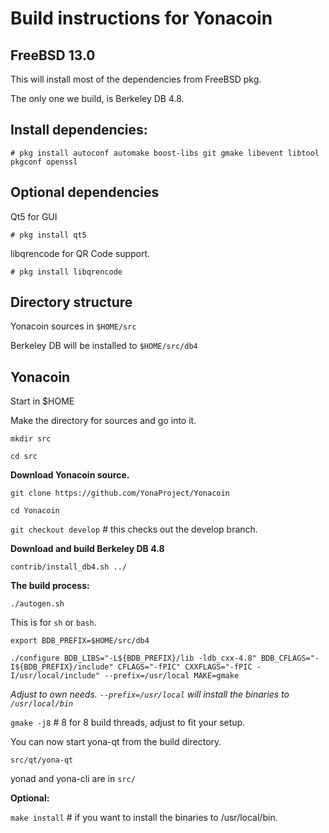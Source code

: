 Build instructions for Yonacoin 
=================================
FreeBSD 13.0
---------------------------------
This will install most of the dependencies from FreeBSD pkg.

The only one we build, is Berkeley DB 4.8.


Install dependencies:
----------------------------
`# pkg install autoconf automake boost-libs git gmake libevent libtool pkgconf openssl
`

Optional dependencies
----------------------
Qt5 for GUI

`# pkg install qt5`

libqrencode for QR Code support.

`# pkg install libqrencode`


Directory structure
------------------
Yonacoin sources in `$HOME/src`

Berkeley DB will be installed to `$HOME/src/db4`


Yonacoin
------------------

Start in $HOME

Make the directory for sources and go into it.

`mkdir src`

`cd src`

__Download Yonacoin source.__

`git clone https://github.com/YonaProject/Yonacoin`

`cd Yonacoin`

`git checkout develop` # this checks out the develop branch.

__Download and build Berkeley DB 4.8__

`contrib/install_db4.sh ../`

__The build process:__

`./autogen.sh`

This is for `sh` or `bash`. 

`export BDB_PREFIX=$HOME/src/db4`

`./configure BDB_LIBS="-L${BDB_PREFIX}/lib -ldb_cxx-4.8" BDB_CFLAGS="-I${BDB_PREFIX}/include" CFLAGS="-fPIC" CXXFLAGS="-fPIC -I/usr/local/include" --prefix=/usr/local MAKE=gmake`

_Adjust to own needs. `--prefix=/usr/local` will install the binaries to `/usr/local/bin`_


`gmake -j8`  # 8 for 8 build threads, adjust to fit your setup.

You can now start yona-qt from the build directory.

`src/qt/yona-qt`

yonad and yona-cli are in `src/`


__Optional:__

`make install`  # if you want to install the binaries to /usr/local/bin.





